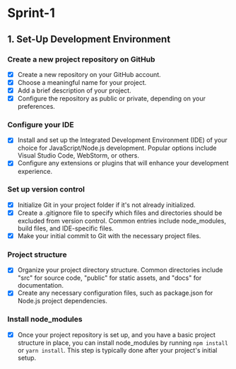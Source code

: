 # Sprint-1

## 1. Set-Up Development Environment

### Create a new project repository on GitHub

- [x] Create a new repository on your GitHub account.
- [x] Choose a meaningful name for your project.
- [x] Add a brief description of your project.
- [x] Configure the repository as public or private, depending on your preferences.

### Configure your IDE

- [x] Install and set up the Integrated Development Environment (IDE) of your choice for JavaScript/Node.js development. Popular options include Visual Studio Code, WebStorm, or others.
- [x] Configure any extensions or plugins that will enhance your development experience.

### Set up version control

- [x] Initialize Git in your project folder if it's not already initialized.
- [x] Create a .gitignore file to specify which files and directories should be excluded from version control. Common entries include node_modules, build files, and IDE-specific files.
- [x] Make your initial commit to Git with the necessary project files.

### Project structure

- [x] Organize your project directory structure. Common directories include "src" for source code, "public" for static assets, and "docs" for documentation.
- [x] Create any necessary configuration files, such as package.json for Node.js project dependencies.

### Install node_modules

- [x] Once your project repository is set up, and you have a basic project structure in place, you can install node_modules by running `npm install` or `yarn install`. This step is typically done after your project's initial setup.
